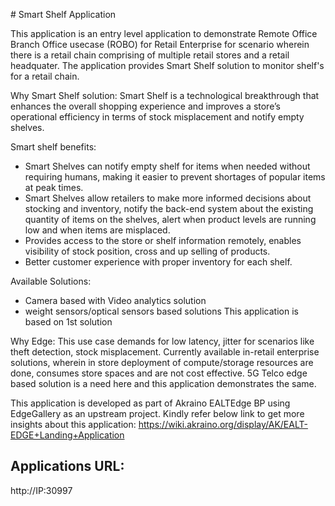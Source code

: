 ﻿﻿# Smart Shelf Application

This application is an entry level application to demonstrate Remote Office Branch Office usecase (ROBO) for Retail Enterprise for scenario wherein there is a retail chain comprising of multiple retail stores and a retail headquater. 
The application provides Smart Shelf solution to monitor shelf's for a retail chain.

Why Smart Shelf solution:
Smart Shelf is a technological breakthrough that enhances the overall shopping experience and improves a store’s operational efficiency in terms of stock misplacement and notify empty shelves.
 
Smart shelf benefits:
- Smart Shelves can notify empty shelf for items when needed without requiring humans, making it easier to prevent
 shortages of popular items at peak times.
- Smart Shelves allow retailers to make more informed decisions about stocking and inventory, notify the back-end
 system about the existing quantity of items on the shelves, alert when product levels are running low and when items are misplaced.
- Provides access to the store or shelf information remotely, enables visibility of stock position, cross and up
 selling of products.
- Better customer experience with proper inventory for each shelf.

Available Solutions:
- Camera based with Video analytics solution
- weight sensors/optical sensors based solutions
This application is based on 1st solution
 
Why Edge: 
This use case demands for low latency, jitter for scenarios like theft detection, stock misplacement. 
Currently available in-retail enterprise solutions, wherein in store deployment of compute/storage resources
 are done, consumes store spaces and are not cost effective. 5G Telco edge based solution is a need here and this
  application demonstrates the same.
  
This application is developed as part of Akraino EALTEdge BP using EdgeGallery as an upstream project. Kindly refer
 below link to get more insights about this application:
https://wiki.akraino.org/display/AK/EALT-EDGE+Landing+Application


Applications URL:
--------------------------------
http://IP:30997
